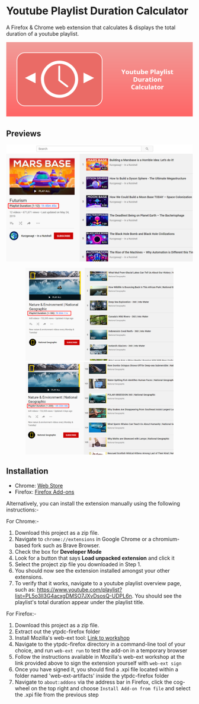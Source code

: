 # Youtube Playlist Duration Calculator

A Firefox & Chrome web extension that calculates & displays the total duration of a youtube playlist.

<img src="screenshots/banner.png">

## Previews

<p align="center">
  <img src="screenshots/default.png" width="800">
</p>

<p align="center">
  <img src="screenshots/example1.png" width="400">
  <img src="screenshots/example1_2.png" width="400">
</p>

## Installation

- Chrome: [Web Store](https://chrome.google.com/webstore/detail/youtube-playlist-duration/pijbakhgmhhadeakaocjfockpndcpobk)
- Firefox: [Firefox Add-ons](https://addons.mozilla.org/en-GB/firefox/addon/youtube-playlist-duration-calc/)

Alternatively, you can install the extension manually using the following instructions:-

For Chrome:-
1. Download this project as a zip file.
2. Navigate to `chrome://extensions` in Google Chrome or a chromium-based fork such as Brave Browser.
3. Check the box for **Developer Mode**
4. Look for a button that says **Load unpacked extension** and click it
5. Select the project zip file you downloaded in Step 1.
6. You should now see the extension installed amongst your other extensions.
7. To verify that it works, navigate to a youtube playlist overview page, such as: https://www.youtube.com/playlist?list=PL5o3ll3G4acxgDMSO7JXvDsosQ-UDPL6n. You should see the playlist's total duration appear under the playlist title.

For Firefox:-
1. Download this project as a zip file.
2. Extract out the ytpdc-firefox folder
3. Install Mozilla's web-ext tool: [Link to workshop](https://extensionworkshop.com/documentation/develop/getting-started-with-web-ext/)
4. Navigate to the ytpdc-firefox directory in a command-line tool of your choice, and run `web-ext run` to test the add-on in a temporary browser
5. Follow the instructions available in Mozilla's web-ext workshop at the link provided above to sign the extension yourself with `web-ext sign`
6. Once you have signed it, you should find a .xpi file located within a folder named 'web-ext-artifacts' inside the ytpdc-firefox folder
7. Navigate to `about:addons` via the address bar in Firefox, click the cog-wheel on the top right and choose `Install Add-on from file` and select the .xpi file from the previous step